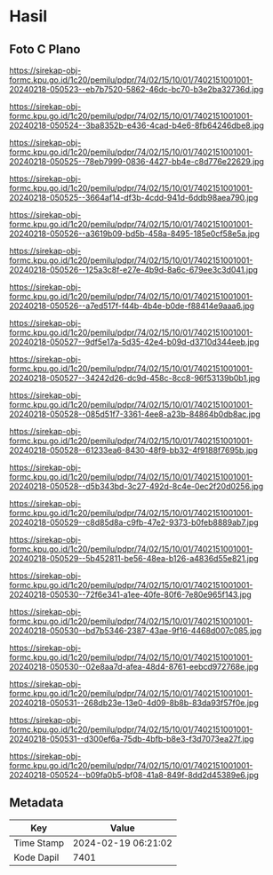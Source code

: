 # Hasil

## Foto C Plano

https://sirekap-obj-formc.kpu.go.id/1c20/pemilu/pdpr/74/02/15/10/01/7402151001001-20240218-050523--eb7b7520-5862-46dc-bc70-b3e2ba32736d.jpg

https://sirekap-obj-formc.kpu.go.id/1c20/pemilu/pdpr/74/02/15/10/01/7402151001001-20240218-050524--3ba8352b-e436-4cad-b4e6-8fb64246dbe8.jpg

https://sirekap-obj-formc.kpu.go.id/1c20/pemilu/pdpr/74/02/15/10/01/7402151001001-20240218-050525--78eb7999-0836-4427-bb4e-c8d776e22629.jpg

https://sirekap-obj-formc.kpu.go.id/1c20/pemilu/pdpr/74/02/15/10/01/7402151001001-20240218-050525--3664af14-df3b-4cdd-941d-6ddb98aea790.jpg

https://sirekap-obj-formc.kpu.go.id/1c20/pemilu/pdpr/74/02/15/10/01/7402151001001-20240218-050526--a3619b09-bd5b-458a-8495-185e0cf58e5a.jpg

https://sirekap-obj-formc.kpu.go.id/1c20/pemilu/pdpr/74/02/15/10/01/7402151001001-20240218-050526--125a3c8f-e27e-4b9d-8a6c-679ee3c3d041.jpg

https://sirekap-obj-formc.kpu.go.id/1c20/pemilu/pdpr/74/02/15/10/01/7402151001001-20240218-050526--a7ed517f-f44b-4b4e-b0de-f88414e9aaa6.jpg

https://sirekap-obj-formc.kpu.go.id/1c20/pemilu/pdpr/74/02/15/10/01/7402151001001-20240218-050527--9df5e17a-5d35-42e4-b09d-d3710d344eeb.jpg

https://sirekap-obj-formc.kpu.go.id/1c20/pemilu/pdpr/74/02/15/10/01/7402151001001-20240218-050527--34242d26-dc9d-458c-8cc8-96f53139b0b1.jpg

https://sirekap-obj-formc.kpu.go.id/1c20/pemilu/pdpr/74/02/15/10/01/7402151001001-20240218-050528--085d51f7-3361-4ee8-a23b-84864b0db8ac.jpg

https://sirekap-obj-formc.kpu.go.id/1c20/pemilu/pdpr/74/02/15/10/01/7402151001001-20240218-050528--61233ea6-8430-48f9-bb32-4f9188f7695b.jpg

https://sirekap-obj-formc.kpu.go.id/1c20/pemilu/pdpr/74/02/15/10/01/7402151001001-20240218-050528--d5b343bd-3c27-492d-8c4e-0ec2f20d0256.jpg

https://sirekap-obj-formc.kpu.go.id/1c20/pemilu/pdpr/74/02/15/10/01/7402151001001-20240218-050529--c8d85d8a-c9fb-47e2-9373-b0feb8889ab7.jpg

https://sirekap-obj-formc.kpu.go.id/1c20/pemilu/pdpr/74/02/15/10/01/7402151001001-20240218-050529--5b452811-be56-48ea-b126-a4836d55e821.jpg

https://sirekap-obj-formc.kpu.go.id/1c20/pemilu/pdpr/74/02/15/10/01/7402151001001-20240218-050530--72f6e341-a1ee-40fe-80f6-7e80e965f143.jpg

https://sirekap-obj-formc.kpu.go.id/1c20/pemilu/pdpr/74/02/15/10/01/7402151001001-20240218-050530--bd7b5346-2387-43ae-9f16-4468d007c085.jpg

https://sirekap-obj-formc.kpu.go.id/1c20/pemilu/pdpr/74/02/15/10/01/7402151001001-20240218-050530--02e8aa7d-afea-48d4-8761-eebcd972768e.jpg

https://sirekap-obj-formc.kpu.go.id/1c20/pemilu/pdpr/74/02/15/10/01/7402151001001-20240218-050531--268db23e-13e0-4d09-8b8b-83da93f57f0e.jpg

https://sirekap-obj-formc.kpu.go.id/1c20/pemilu/pdpr/74/02/15/10/01/7402151001001-20240218-050531--d300ef6a-75db-4bfb-b8e3-f3d7073ea27f.jpg

https://sirekap-obj-formc.kpu.go.id/1c20/pemilu/pdpr/74/02/15/10/01/7402151001001-20240218-050524--b09fa0b5-bf08-41a8-849f-8dd2d45389e6.jpg


## Metadata

| Key        | Value               |
| ---------- | ------------------- |
| Time Stamp | 2024-02-19 06:21:02 |
| Kode Dapil | 7401                |



